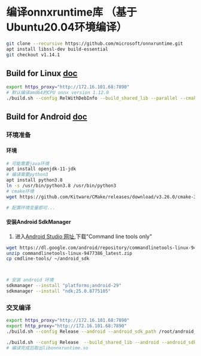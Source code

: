 # 编译onnxruntime库 （基于Ubuntu20.04环境编译）

```bash
git clone --recursive https://github.com/microsoft/onnxruntime.git
apt install libssl-dev build-essential
git checkout v1.14.1
```

## Build for Linux [doc](https://onnxruntime.ai/docs/build/inferencing.html)
```bash
export https_proxy="http://172.16.101.68:7890"
# 默认编译amd64的CPU onnx version 1.12.0
./build.sh --config RelWithDebInfo --build_shared_lib --parallel --cmake_generator Ninja 
```



## Build for Android [doc](https://onnxruntime.ai/docs/build/android.html)

### 环境准备
#### 环境
```bash
# 可能需要java环境
apt install openjdk-11-jdk
# 编译需要python3
apt install python3.8
ln -s /usr/bin/python3.8 /usr/bin/python3
# cmake环境
wget https://github.com/Kitware/CMake/releases/download/v3.26.0/cmake-3.26.0-linux-x86_64.sh

# 配置环境变量即可...
```

#### 安装Android SdkManager
1. 进入[Android Studio 网址](https://developer.android.com/studio),下载"Command line tools only"
```bash
wget https://dl.google.com/android/repository/commandlinetools-linux-9477386_latest.zip
unzip commandlinetools-linux-9477386_latest.zip
cp cmdline-tools/ ~/android_sdk



# 安装 android 环境
sdkmanager --install "platforms;android-29"
sdkmanager --install "ndk;25.0.8775105"
```

### 交叉编译


```bash
export https_proxy="http://172.16.101.68:7890"
export http_proxy="http://172.16.101.68:7890"
./build.sh --config Release --android --android_sdk_path /root/android_sdk --android_ndk_path /root/android_sdk/ndk/25.0.8775105 --use_nnapi --build_shared_lib --android_abi arm64-v8a --android_api 29 --cmake_generator Ninja 

./build.sh --config Release  --build_shared_lib --android --android_sdk_path /root/android_sdk --android_ndk_path /root/android_sdk/ndk/25.0.8775105 --use_nnapi --android_abi arm64-v8a --android_api 29
# 编译完成后取出libonnxruntime.so
```
